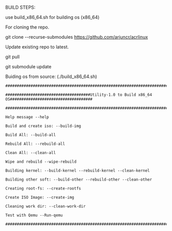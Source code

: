 BUILD STEPS:

use build_x86_64.sh for building os (x86_64)

For cloning the repo.

git clone --recurse-submodules https://github.com/arjuncr/acrlinux

Update existing repo to latest.

git pull

git submodule update
   
Buiding os from source: (./build_x86_64.sh)    
```
###################################################################################################   

#####################################Utility-1.0 to Build x86_64 OS####################################    

###################################################################################################    

Help message --help  

Build and create iso: --build-img   

Build All: --build-all  

Rebuild All: --rebuild-all

Clean All: --clean-all

Wipe and rebuild --wipe-rebuild

Building kernel: --build-kernel --rebuild-kernel --clean-kernel

Building other soft: --build-other --rebuild-other --clean-other

Creating root-fs: --create-rootfs

Create ISO Image: --create-img

Cleaning work dir: --clean-work-dir

Test with Qemu --Run-qemu

######################################################################################################
```
